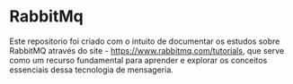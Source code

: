 # RabbitMq

Este repositorio foi criado com o intuito de documentar os estudos sobre RabbitMQ através do site - https://www.rabbitmq.com/tutorials, que serve como um recurso fundamental para aprender e explorar os conceitos essenciais dessa tecnologia de mensageria. 
